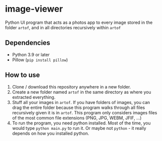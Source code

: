 # image-viewer
Python UI program that acts as a photos app to every image stored in the folder `artof`, and in all directories recursively within `artof`

## Dependencies

- Python 3.9 or later
- Pillow (`pip install pillow`)

## How to use

1. Clone / download this repository anywhere in a new folder.
2. Create a new folder named `artof` in the same directory as where you extracted everything.
3. Stuff all your images in `artof`. If you have folders of images, you can drag the entire folder because this program walks through all files recursively given it is in `artof`. This program only considers images files of the most common file extensions (PNG, JPG, WEBM, JFIF, ...)
4. To run the program, you need python installed. Most of the time, you would type `python main.py` to run it. Or maybe not `python` - it really depends on how you installed python.
